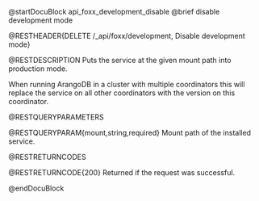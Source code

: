 @startDocuBlock api_foxx_development_disable
@brief disable development mode

@RESTHEADER{DELETE /_api/foxx/development, Disable development mode}

@RESTDESCRIPTION
Puts the service at the given mount path into production mode.

When running ArangoDB in a cluster with multiple coordinators this will
replace the service on all other coordinators with the version on this
coordinator.

@RESTQUERYPARAMETERS

@RESTQUERYPARAM{mount,string,required}
Mount path of the installed service.

@RESTRETURNCODES

@RESTRETURNCODE{200}
Returned if the request was successful.

@endDocuBlock
